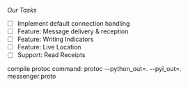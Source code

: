 *Our Tasks*
- [ ] Implement default connection handling
- [ ] Feature: Message delivery & reception
- [ ] Feature: Writing Indicators
- [ ] Feature: Live Location
- [ ] Support: Read Receipts

compile protoc command:
protoc --python_out=. --pyi_out=. messenger.proto

